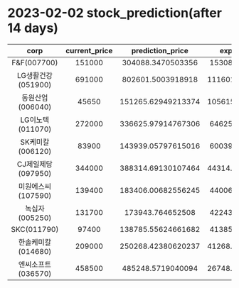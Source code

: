 # 2023-02-02 stock_prediction(after 14 days)

|   corp   |   current_price   |   prediction_price   |   expected_profit   |
|:--------:|:-----------------:|:--------------------:|:-------------------:|
|F&F(007700)|151000|304088.3470503356|153088.3470503356|
|LG생활건강(051900)|691000|802601.5003918918|111601.50039189181|
|동원산업(006040)|45650|151265.62949213374|105615.62949213374|
|LG이노텍(011070)|272000|336625.97914767306|64625.97914767306|
|SK케미칼(006120)|83900|143939.05797615016|60039.05797615016|
|CJ제일제당(097950)|344000|388314.69130107464|44314.691301074636|
|미원에스씨(107590)|139400|183406.00682556245|44006.00682556245|
|녹십자(005250)|131700|173943.764652508|42243.76465250799|
|SKC(011790)|97400|138785.55624661682|41385.55624661682|
|한솔케미칼(014680)|209000|250268.42380620237|41268.423806202365|
|엔씨소프트(036570)|458500|485248.5719040094|26748.571904009383|
